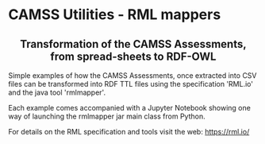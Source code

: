 # CAMSS Utilities - RML mappers

## <center>Transformation of the CAMSS Assessments, from spread-sheets to RDF-OWL</center>

Simple examples of how the CAMSS Assessments, once extracted into CSV files can be transformed into 
RDF TTL files using the specification 'RML.io' and the java tool 'rmlmapper'.

Each example comes accompanied with a Jupyter Notebook showing one way of launching the rmlmapper jar main class 
from Python.

For details on the RML specification and tools visit the web: https://rml.io/

